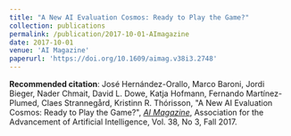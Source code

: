 ```yaml
---
title: "A New AI Evaluation Cosmos: Ready to Play the Game?"
collection: publications
permalink: /publication/2017-10-01-AImagazine
date: 2017-10-01
venue: 'AI Magazine'
paperurl: 'https://doi.org/10.1609/aimag.v38i3.2748'
---
```


**Recommended citation**: José Hernández-Orallo, Marco Baroni, Jordi Bieger, Nader Chmait, David L. Dowe, Katja Hofmann, Fernando Martínez-Plumed, Claes Strannegård, Kristinn R. Thórisson, "A New AI Evaluation Cosmos: Ready to Play the Game?", [*AI Magazine*](http://www.aaai.org/Magazine/magazine.php), Association for the Advancement of Artificial Intelligence, Vol. 38, No 3, Fall 2017. 
